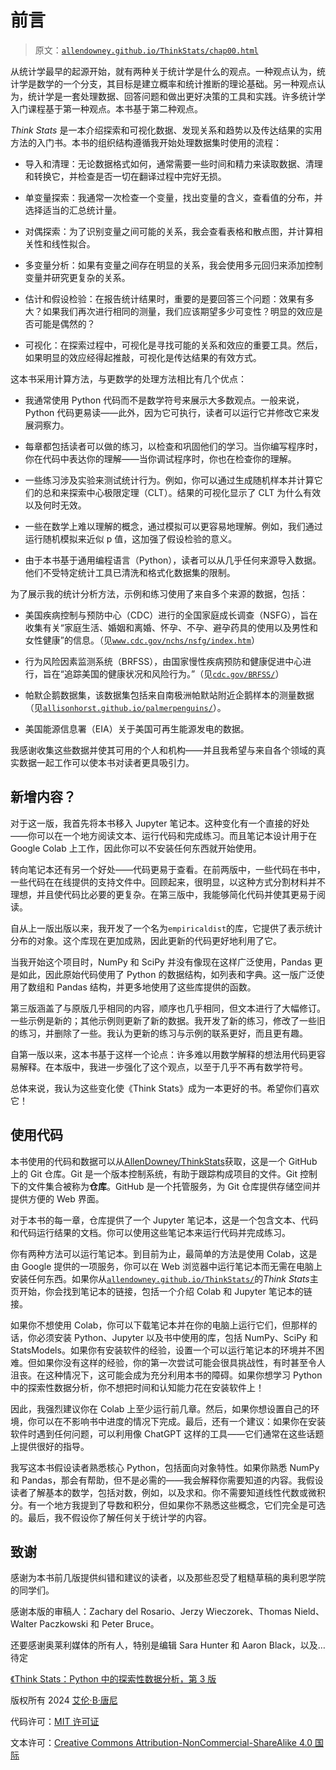 # 前言

> 原文：[`allendowney.github.io/ThinkStats/chap00.html`](https://allendowney.github.io/ThinkStats/chap00.html)

从统计学最早的起源开始，就有两种关于统计学是什么的观点。一种观点认为，统计学是数学的一个分支，其目标是建立概率和统计推断的理论基础。另一种观点认为，统计学是一套处理数据、回答问题和做出更好决策的工具和实践。许多统计学入门课程基于第一种观点。本书基于第二种观点。

*Think Stats* 是一本介绍探索和可视化数据、发现关系和趋势以及传达结果的实用方法的入门书。本书的组织结构遵循我开始处理数据集时使用的流程：

+   导入和清理：无论数据格式如何，通常需要一些时间和精力来读取数据、清理和转换它，并检查是否一切在翻译过程中完好无损。

+   单变量探索：我通常一次检查一个变量，找出变量的含义，查看值的分布，并选择适当的汇总统计量。

+   对偶探索：为了识别变量之间可能的关系，我会查看表格和散点图，并计算相关性和线性拟合。

+   多变量分析：如果有变量之间存在明显的关系，我会使用多元回归来添加控制变量并研究更复杂的关系。

+   估计和假设检验：在报告统计结果时，重要的是要回答三个问题：效果有多大？如果我们再次进行相同的测量，我们应该期望多少可变性？明显的效应是否可能是偶然的？

+   可视化：在探索过程中，可视化是寻找可能的关系和效应的重要工具。然后，如果明显的效应经得起推敲，可视化是传达结果的有效方式。

这本书采用计算方法，与更数学的处理方法相比有几个优点：

+   我通常使用 Python 代码而不是数学符号来展示大多数观点。一般来说，Python 代码更易读——此外，因为它可执行，读者可以运行它并修改它来发展洞察力。

+   每章都包括读者可以做的练习，以检查和巩固他们的学习。当你编写程序时，你在代码中表达你的理解——当你调试程序时，你也在检查你的理解。

+   一些练习涉及实验来测试统计行为。例如，你可以通过生成随机样本并计算它们的总和来探索中心极限定理（CLT）。结果的可视化显示了 CLT 为什么有效以及何时无效。

+   一些在数学上难以理解的概念，通过模拟可以更容易地理解。例如，我们通过运行随机模拟来近似 p 值，这加强了假设检验的意义。

+   由于本书基于通用编程语言（Python），读者可以从几乎任何来源导入数据。他们不受特定统计工具已清洗和格式化数据集的限制。

为了展示我的统计分析方法，示例和练习使用了来自多个来源的数据，包括：

+   美国疾病控制与预防中心（CDC）进行的全国家庭成长调查（NSFG），旨在收集有关“家庭生活、婚姻和离婚、怀孕、不孕、避孕药具的使用以及男性和女性健康”的信息。（见[`www.cdc.gov/nchs/nsfg/index.htm`](https://www.cdc.gov/nchs/nsfg/index.htm)）

+   行为风险因素监测系统（BRFSS），由国家慢性疾病预防和健康促进中心进行，旨在“追踪美国的健康状况和风险行为。”（见[`cdc.gov/BRFSS/`](http://cdc.gov/BRFSS/)）

+   帕默企鹅数据集，该数据集包括来自南极洲帕默站附近企鹅样本的测量数据（见[`allisonhorst.github.io/palmerpenguins/`](https://allisonhorst.github.io/palmerpenguins/)）。

+   美国能源信息署（EIA）关于美国可再生能源发电的数据。

我感谢收集这些数据并使其可用的个人和机构——并且我希望与来自各个领域的真实数据一起工作可以使本书对读者更具吸引力。

## 新增内容？

对于这一版，我首先将本书移入 Jupyter 笔记本。这种变化有一个直接的好处——你可以在一个地方阅读文本、运行代码和完成练习。而且笔记本设计用于在 Google Colab 上工作，因此你可以不安装任何东西就开始使用。

转向笔记本还有另一个好处——代码更易于查看。在前两版中，一些代码在书中，一些代码在在线提供的支持文件中。回顾起来，很明显，以这种方式分割材料并不理想，并且使代码比必要的更复杂。在第三版中，我能够简化代码并使其更易于阅读。

自从上一版出版以来，我开发了一个名为`empiricaldist`的库，它提供了表示统计分布的对象。这个库现在更加成熟，因此更新的代码更好地利用了它。

当我开始这个项目时，NumPy 和 SciPy 并没有像现在这样广泛使用，Pandas 更是如此，因此原始代码使用了 Python 的数据结构，如列表和字典。这一版广泛使用了数组和 Pandas 结构，并更多地使用了这些库提供的函数。

第三版涵盖了与原版几乎相同的内容，顺序也几乎相同，但文本进行了大幅修订。一些示例是新的；其他示例则更新了新的数据。我开发了新的练习，修改了一些旧的练习，并删除了一些。我认为更新的练习与示例的联系更好，而且更有趣。

自第一版以来，这本书基于这样一个论点：许多难以用数学解释的想法用代码更容易解释。在本版中，我进一步强化了这个观点，以至于几乎不再有数学符号。

总体来说，我认为这些变化使《Think Stats》成为一本更好的书。希望你们喜欢它！

## 使用代码

本书使用的代码和数据可以从[AllenDowney/ThinkStats](https://github.com/AllenDowney/ThinkStats)获取，这是一个 GitHub 上的 Git 仓库。Git 是一个版本控制系统，有助于跟踪构成项目的文件。Git 控制下的文件集合被称为**仓库**。GitHub 是一个托管服务，为 Git 仓库提供存储空间并提供方便的 Web 界面。

对于本书的每一章，仓库提供了一个 Jupyter 笔记本，这是一个包含文本、代码和代码运行结果的文档。你可以使用这些笔记本来运行代码并完成练习。

你有两种方法可以运行笔记本。到目前为止，最简单的方法是使用 Colab，这是由 Google 提供的一项服务，你可以在 Web 浏览器中运行笔记本而无需在电脑上安装任何东西。如果你从[`allendowney.github.io/ThinkStats/`](https://allendowney.github.io/ThinkStats/)的*Think Stats*主页开始，你会找到笔记本的链接，包括一个介绍 Colab 和 Jupyter 笔记本的链接。

如果你不想使用 Colab，你可以下载笔记本并在你的电脑上运行它们，但那样的话，你必须安装 Python、Jupyter 以及书中使用的库，包括 NumPy、SciPy 和 StatsModels。如果你有安装软件的经验，设置一个可以运行笔记本的环境并不困难。但如果你没有这样的经验，你的第一次尝试可能会很具挑战性，有时甚至令人沮丧。在这种情况下，这可能会成为充分利用本书的障碍。如果你想学习 Python 中的探索性数据分析，你不想把时间和认知能力花在安装软件上！

因此，我强烈建议你在 Colab 上至少运行前几章。然后，如果你想设置自己的环境，你可以在不影响书中进度的情况下完成。最后，还有一个建议：如果你在安装软件时遇到任何问题，可以利用像 ChatGPT 这样的工具——它们通常在这些话题上提供很好的指导。

我写这本书假设读者熟悉核心 Python，包括面向对象特性。如果你熟悉 NumPy 和 Pandas，那会有帮助，但不是必需的——我会解释你需要知道的内容。我假设读者了解基本的数学，包括对数，例如，以及求和。你不需要知道线性代数或微积分。有一个地方我提到了导数和积分，但如果你不熟悉这些概念，它们完全是可选的。最后，我不假设你了解任何关于统计学的内容。

## 致谢

感谢为本书前几版提供纠错和建议的读者，以及那些忍受了粗糙草稿的奥利恩学院的同学们。

感谢本版的审稿人：Zachary del Rosario、Jerzy Wieczorek、Thomas Nield、Walter Paczkowski 和 Peter Bruce。

还要感谢奥莱利媒体的所有人，特别是编辑 Sara Hunter 和 Aaron Black，以及…待定

[《Think Stats：Python 中的探索性数据分析，第 3 版](https://allendowney.github.io/ThinkStats/index.html)

版权所有 2024 [艾伦·B·唐尼](https://allendowney.com)

代码许可：[MIT 许可证](https://mit-license.org/)

文本许可：[Creative Commons Attribution-NonCommercial-ShareAlike 4.0 国际](https://creativecommons.org/licenses/by-nc-sa/4.0/)
